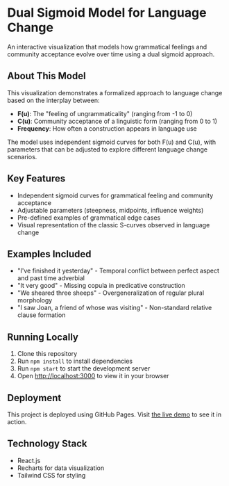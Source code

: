 # Dual Sigmoid Model for Language Change

An interactive visualization that models how grammatical feelings and community acceptance evolve over time using a dual sigmoid approach.

## About This Model

This visualization demonstrates a formalized approach to language change based on the interplay between:

- **F(u)**: The "feeling of ungrammaticality" (ranging from -1 to 0)
- **C(u)**: Community acceptance of a linguistic form (ranging from 0 to 1)
- **Frequency**: How often a construction appears in language use

The model uses independent sigmoid curves for both F(u) and C(u), with parameters that can be adjusted to explore different language change scenarios.

## Key Features

- Independent sigmoid curves for grammatical feeling and community acceptance
- Adjustable parameters (steepness, midpoints, influence weights)
- Pre-defined examples of grammatical edge cases
- Visual representation of the classic S-curves observed in language change

## Examples Included

- "I've finished it yesterday" - Temporal conflict between perfect aspect and past time adverbial
- "It very good" - Missing copula in predicative construction
- "We sheared three sheeps" - Overgeneralization of regular plural morphology
- "I saw Joan, a friend of whose was visiting" - Non-standard relative clause formation

## Running Locally

1. Clone this repository
2. Run `npm install` to install dependencies
3. Run `npm start` to start the development server
4. Open [http://localhost:3000](http://localhost:3000) to view it in your browser

## Deployment

This project is deployed using GitHub Pages. Visit [the live demo](https://BrettRey.github.io/MMMG) to see it in action.

## Technology Stack

- React.js
- Recharts for data visualization
- Tailwind CSS for styling
